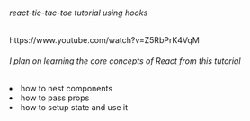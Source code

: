 <h6>react-tic-tac-toe tutorial using hooks</h6>
https://www.youtube.com/watch?v=Z5RbPrK4VqM

<h6>I plan on learning the core concepts of React from this tutorial</h6>
<li>how to nest components</li>
<li>how to pass props</li>
<li>how to setup state and use it</li>